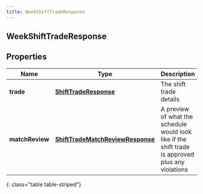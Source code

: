 ```yaml
---
title: WeekShiftTradeResponse
---
```


## WeekShiftTradeResponse

## Properties

| Name            | Type                                                                                       | Description                                                                                       | Notes      |
| --------------- | ------------------------------------------------------------------------------------------ | ------------------------------------------------------------------------------------------------- | ---------- |
| **trade**       | <!----><!---->[**ShiftTradeResponse**](ShiftTradeResponse.md)<!---->                       | The shift trade details                                                                           | [optional] |
| **matchReview** | <!----><!---->[**ShiftTradeMatchReviewResponse**](ShiftTradeMatchReviewResponse.md)<!----> | A preview of what the schedule would look like if the shift trade is approved plus any violations | [optional] |

{: class="table table-striped"}
